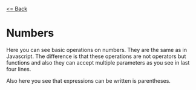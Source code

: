 [<= Back](../)

# Numbers

Here you can see basic operations on numbers. They are the same as in Javascript. The difference is that these operations are not operators but functions and also they can accept multiple parameters as you see in last four lines.

Also here you see that expressions can be written is parentheses.
